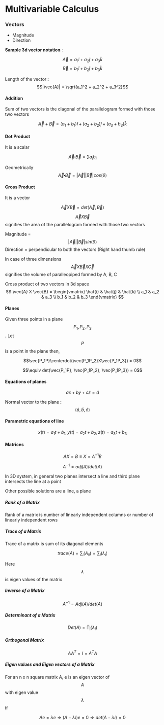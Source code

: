 # Multivariable Calculus

### Vectors

* Magnitude
* Direction

**Sample 3d vector notation** : 

$$\vec{A} = a_1\hat{i} + a_2\hat{j} + a_3\hat{k}$$
$$\vec{B} = b_1\hat{i} + b_2\hat{j} + b_3\hat{k}$$

Length of the vector : $$|\vec{A}| = \sqrt{a_1^2 + a_2^2 + a_3^2}$$

#### Addition

Sum of two vectors is the diagonal of the parallelogram formed with those two vectors 

$$\vec{A} + \vec{B} = (a_1 + b_1)\hat{i} + (a_2 + b_2)\hat{j} + (a_3 + b_3)\hat{k}$$

#### Dot Product

It is a scalar

$$\vec{A} \centerdot \vec{B} = \sum{a_ib_i}$$

Geometrically $$\vec{A} \centerdot \vec{B} = |\vec{A}||\vec{B}| cos(\theta)$$

#### Cross Product

It is a vector

$$\vec{A} X \vec{B} = det(\vec{A}, \vec{B})$$

$$\vec{A} X \vec{B}$$ signifies the area of the parallelogram formed with those two vectors

Magnitude = $$|\vec{A}||\vec{B}| sin(\theta)$$
Direction = perpendicular to both the vectors (Right hand thumb rule)

In case of three dimensions $$\vec{A} X \vec{B} X \vec{C}$$ signifies the volume of paralleopiped formed by A, B, C


Cross product of two vectors in 3d space
$$
\vec{A} X \vec{B} = 
\begin{vmatrix}
   \hat{i} & \hat{j} & \hat{k} \\
   a_1 & a_2 & a_3 \\
   b_1 & b_2 & b_3
\end{vmatrix}
$$

#### Planes

Given three points in a plane $$P_1, P_2, P_3$$. Let $$P$$ is a point in the plane then,

$$\vec{P_1P}\centerdot(\vec{P_1P_2}X\vec{P_1P_3}) = 0$$

$$\equiv det(\vec{P_1P}, \vec{P_1P_2}, \vec{P_1P_3}) = 0$$

#### Equations of planes

$$ ax + by + cz = d $$

Normal vector to the plane : $$\langle \hat{a}, \hat{b}, \hat{c} \rangle$$

#### Parametric equations of line

$$
x(t) = a_1t+b_1,
y(t) = a_2t+b_2,
z(t) = a_3t+b_3
$$

#### Matrices

$$ AX = B \equiv X = A^{-1}B$$

$$ A^{-1} = adj(A)/det(A)$$

In 3D system, in general two planes intersect a line and third plane intersects the line at a point

Other possible solutions are a line, a plane

##### Rank of a Matrix

Rank of a matrix is number of linearly independent columns or number of linearly independent rows

##### Trace of a Matrix

Trace of a matrix is sum of its diagonal elements

$$
trace(A) = \sum_{i}(A_{ii}) = \sum_{i}(\lambda_i)
$$

Here $$\lambda$$ is eigen values of the matrix

##### Inverse of a Matrix

$$
A^{-1} = Adj(A)/det(A)
$$

##### Determinant of a Matrix

$$
Det(A) = \prod_{i}(\lambda_i)
$$

##### Orthogonal Matrix

$$
AA^T = I = A^TA
$$

##### Eigen values and Eigen vectors of a Matrix

For an n x n square matrix A, e is an eigen vector of $$A$$ with eigen value $$\lambda$$ if

$$Ae = \lambda e \Rightarrow (A - \lambda I)e = 0\Rightarrow det(A - \lambda I) = 0$$